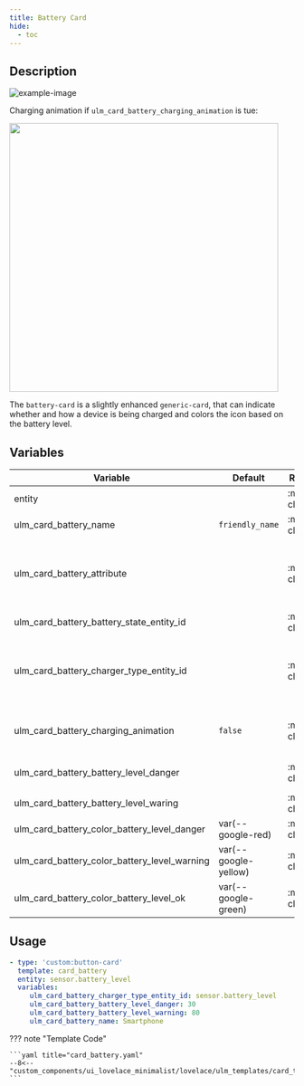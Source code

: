 ```yaml
---
title: Battery Card
hide:
  - toc
---
```

<!-- markdownlint-disable MD046 -->

## Description

![example-image](../../assets/img/ulm_cards/card_battery.png)

Charging animation if `ulm_card_battery_charging_animation` is tue:

<img src="https://user-images.githubusercontent.com/63370033/224753515-2dd8ca0e-42b9-4385-add9-4a1c42addaca.gif" width="475" />



The `battery-card` is a slightly enhanced `generic-card`, that can indicate whether and how a device is being charged and colors the icon based on the battery level.

## Variables

| Variable | Default | Required         | Notes             |
|----------|---------|------------------|-------------------|
| entity     |         | :material-check: | This is your battery entity                  |
| ulm_card_battery_name     | `friendly_name` | :material-close: | Customize name       |
| ulm_card_battery_attribute |         | :material-close: | If your entity provides the battery percent in an attribute (= not as an own sensor), fill in the attribute's name here. E.g. if you have `sensor.livingroom_thermometer` and the attribute for your battery power is `sensor.livingroom_thermometer.attributes.battery_percent`, you fill in battery_percent here. |
| ulm_card_battery_battery_state_entity_id |         | :material-close: | Entity that holds the battery state (charging/discharging). If provided, the Icon will display the current status. |
| ulm_card_battery_charger_type_entity_id |         | :material-close: | Entity that holds the charger type (ac/wireless/none). This Entity replaces the need for the `ulm_card_battery_battery_state_entity_id` entity. If provided, the Icon will display the current charger type. This is only useful if you charge your devices Wireless and with cable. |
| ulm_card_battery_charging_animation | `false` | :material-close: | Weather to show charging animation or not. If set tot `true`, `ulm_card_battery_battery_state_entity_id` needs to be defined and `ulm_card_battery_charger_type_entity_id` will be ignored. |
| ulm_card_battery_battery_level_danger |         | :material-check: | Changes the color of the Icon, if the battery level falls below the provided value. Must be higher than `ulm_card_battery_battery_level_waring` |
| ulm_card_battery_battery_level_waring |         | :material-check: | Changes the color of the Icon, if the battery level falls below the provided value. |
| ulm_card_battery_color_battery_level_danger | var(--google-red) | :material-close: | Color of icon if battery level is within the 'danger' zone. |
| ulm_card_battery_color_battery_level_warning | var(--google-yellow) | :material-close: | Color of icon if battery level is within the 'warning' zone. |
| ulm_card_battery_color_battery_level_ok | var(--google-green) | :material-close: | Color of icon if battery level is not within the 'danger' or 'warning' zone. |

## Usage

```yaml
- type: 'custom:button-card'
  template: card_battery
  entity: sensor.battery_level
  variables:
     ulm_card_battery_charger_type_entity_id: sensor.battery_level
     ulm_card_battery_battery_level_danger: 30
     ulm_card_battery_battery_level_warning: 80
     ulm_card_battery_name: Smartphone
```

??? note "Template Code"

    ```yaml title="card_battery.yaml"
    --8<-- "custom_components/ui_lovelace_minimalist/lovelace/ulm_templates/card_templates/cards/card_battery.yaml"
    ```
